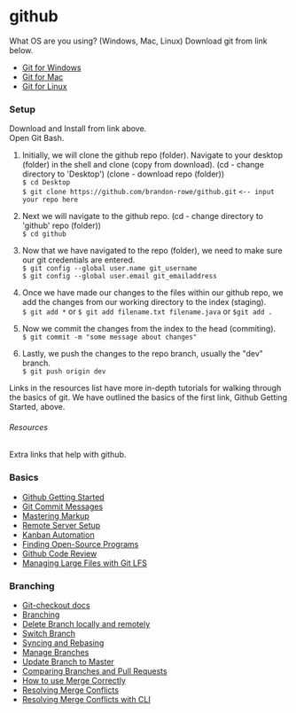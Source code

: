 # github

What OS are you using? (Windows, Mac, Linux) Download git from link below.

+ [Git for Windows](https://git-scm.com/download/win)
+ [Git for Mac](https://git-scm.com/download/mac)
+ [Git for Linux](https://git-scm.com/download/linux)

<h3>Setup</h3>
<p>
Download and Install from link above.
<br>
Open Git Bash.
<br>

1. Initially, we will clone the github repo (folder). Navigate to your desktop (folder) in the shell and clone (copy from download). (cd - change directory to 'Desktop') (clone - download repo (folder)) </br>
`$ cd Desktop` </br>
`$ git clone https://github.com/brandon-rowe/github.git` `<-- input your repo here`</br>

2. Next we will navigate to the github repo. (cd - change directory to 'github' repo (folder))</br>
`$ cd github`</br>

3. Now that we have navigated to the repo (folder), we need to make sure our 
git credentials are entered. </br>
`$ git config --global user.name git_username` </br>
`$ git config --global user.email git_emailaddress` </br>

4. Once we have made our changes to the files within our github repo, we add
the changes from our working directory to the index (staging). </br>
`$ git add *` or `$ git add filename.txt filename.java` or `$git add .` </br>

5. Now we commit the changes from the index to the head (commiting). </br>
`$ git commit -m "some message about changes"` </br>

6. Lastly, we push the changes to the repo branch, usually the "dev" branch. </br>
`$ git push origin dev` </br>



<p>
Links in the resources list have more in-depth tutorials for walking through the basics of git. We have outlined the basics of the first link, Github Getting Started, above.
</p>

<h6>Resources</h6>

Extra links that help with github.
### Basics
+ [Github Getting Started](https://rogerdudler.github.io/git-guide/)
+ [Git Commit Messages](https://chris.beams.io/posts/git-commit/)
+ [Mastering Markup](https://guides.github.com/features/mastering-markdown/)
+ [Remote Server Setup](https://kbroman.org/github_tutorial/pages/init.html)
+ [Kanban Automation](https://help.github.com/en/articles/configuring-automation-for-project-boards)
+ [Finding Open-Source Programs](https://help.github.com/en/articles/finding-open-source-projects-on-github)
+ [Github Code Review](https://github.com/features/code-review/)
+ [Managing Large Files with Git LFS](https://git-lfs.github.com/)

### Branching
+ [Git-checkout docs](https://git-scm.com/docs/git-checkout)
+ [Branching](https://confluence.atlassian.com/bitbucket/branching-a-repository-223217999.html)
+ [Delete Branch locally and remotely](https://stackoverflow.com/questions/2003505/how-do-i-delete-a-git-branch-locally-and-remotely)
+ [Switch Branch](https://backlog.com/git-tutorial/branching/switch-branch/)
+ [Syncing and Rebasing](https://help.github.com/en/desktop/contributing-to-projects/syncing-your-branch)
+ [Manage Branches](https://github.com/Kunena/Kunena-Forum/wiki/Create-a-new-branch-with-git-and-manage-branches)
+ [Update Branch to Master](https://stackoverflow.com/questions/47088506/git-update-branch-to-master)
+ [Comparing Branches and Pull Requests](https://help.github.com/en/github/collaborating-with-issues-and-pull-requests/about-comparing-branches-in-pull-requests)
+ [How to use Merge Correctly](https://dev.to/neshaz/how-to-use-git-merge-the-correctway-25pd)
+ [Resolving Merge Conflicts](https://help.github.com/en/github/collaborating-with-issues-and-pull-requests/resolving-a-merge-conflict-on-github)
+ [Resolving Merge Conflicts with CLI](https://help.github.com/en/github/collaborating-with-issues-and-pull-requests/resolving-a-merge-conflict-using-the-command-line)



























